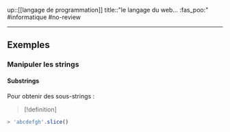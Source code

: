 up::[[langage de programmation]]
title::"le langage du web... :fas_poo:"
#informatique #no-review 

----


## Exemples

### Manipuler les strings

#### Substrings
Pour obtenir des sous-strings :

> [!definition]
> 


```javascript
> 'abcdefgh'.slice()
```